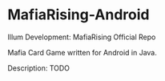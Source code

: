 # MafiaRising-Android

Illum Development: MafiaRising Official Repo

Mafia Card Game written for Android in Java.

Description: TODO
